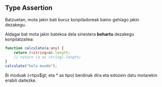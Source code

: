 ## Type Assertion

Batzuetan, mota jakin bati buruz konpiladoreak baino gehiago jakin dezakegu.

Aldagai bat mota jakin batekoa dela sinestera **behartu** dezakegu konpilatzailea:
```typescript
function calculate(a:any) {
    return (<string>a).length;
    // return (a as string).length;
}
calculate("hola mundo");
```

Bi moduak (&lt;tipo$gt; eta * as tipo) berdinak dira eta edozein datu motarekin erabili daitezke.